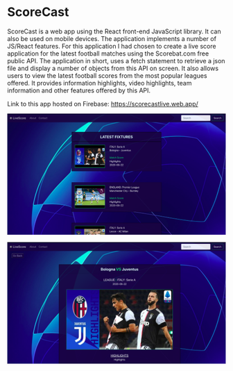 # ScoreCast

ScoreCast is a web app using the React front-end JavaScript library. It can also be used on mobile devices. The application implements a number of JS/React features. For this application I had chosen to create a live score application for the latest football matches using the Scorebat.com free public API. The application in short, uses a fetch statement to retrieve a json file and display a number of objects from this API on screen. It also allows users to view the latest football scores from the most popular leagues offered. It provides information highlights, video highlights, team information and other features offered by this API.

Link to this app hosted on Firebase: https://scorecastlive.web.app/

![](reactapi/images/home.png)

![](reactapi/images/details.png)
